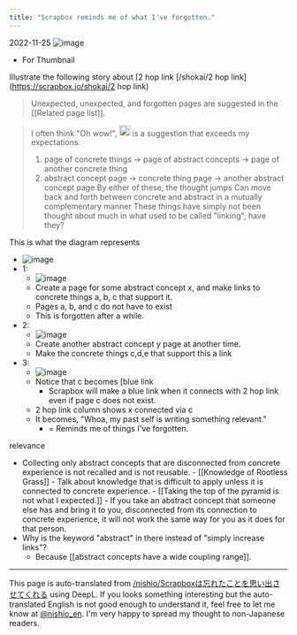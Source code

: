 ```yaml
---
title: "Scrapbox reminds me of what I've forgotten."
---
```


2022-11-25
![image](https://gyazo.com/6ba9241aac4a9690481ab95c14175eaa/thumb/1000)
- For Thumbnail

Illustrate the following story about [2 hop link
[/shokai/2 hop link](https://scrapbox.io/shokai/2 hop link)
> Unexpected, unexpected, and forgotten pages are suggested in the [[Related page list]].

> I often think "Oh wow!", <img src='https://scrapbox.io/api/pages/shokai/shokai/icon' alt='/shokai/shokai.icon' height="19.5"/> is a suggestion that exceeds my expectations.
>  1. page of concrete things → page of abstract concepts → page of another concrete thing
>  2. abstract concept page → concrete thing page → another abstract concept page
>  By either of these, the thought jumps
>  Can move back and forth between concrete and abstract in a mutually complementary manner
>  These things have simply not been thought about much in what used to be called "linking", have they?

This is what the diagram represents
- ![image](https://gyazo.com/d44ba7374b33ebaff58e0ff061521f6f/thumb/1000)
- 1:
    - ![image](https://gyazo.com/901286de018dbf110ad8e809304fc30f/thumb/1000)
    - Create a page for some abstract concept x, and make links to concrete things a, b, c that support it.
    - Pages a, b, and c do not have to exist
    - This is forgotten after a while.
- 2:
    - ![image](https://gyazo.com/47ed3bb7d6f387d4287a7603e2d94fcd/thumb/1000)
    - Create another abstract concept y page at another time.
    - Make the concrete things c,d,e that support this a link
- 3:
    - ![image](https://gyazo.com/6ba9241aac4a9690481ab95c14175eaa/thumb/1000)
    - Notice that c becomes [blue link
        - Scrapbox will make a blue link when it connects with 2 hop link even if page c does not exist.
    - 2 hop link column shows x connected via c
    - It becomes, "Whoa, my past self is writing something relevant."
        - = Reminds me of things I've forgotten.

relevance
- Collecting only abstract concepts that are disconnected from concrete experience is not recalled and is not reusable.
        - [[Knowledge of Rootless Grass]]
        - Talk about knowledge that is difficult to apply unless it is connected to concrete experience.
        - [[Taking the top of the pyramid is not what I expected.]]
        - If you take an abstract concept that someone else has and bring it to you, disconnected from its connection to concrete experience, it will not work the same way for you as it does for that person.
- Why is the keyword "abstract" in there instead of "simply increase links"?
    - Because [[abstract concepts have a wide coupling range]].


---
This page is auto-translated from [/nishio/Scrapboxは忘れたことを思い出させてくれる](https://scrapbox.io/nishio/Scrapboxは忘れたことを思い出させてくれる) using DeepL. If you looks something interesting but the auto-translated English is not good enough to understand it, feel free to let me know at [@nishio_en](https://twitter.com/nishio_en). I'm very happy to spread my thought to non-Japanese readers.